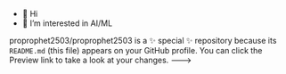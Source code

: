 - 👋 Hi
- 👀 I’m interested in AI/ML

proprophet2503/proprophet2503 is a ✨ special ✨ repository because its `README.md` (this file) appears on your GitHub profile.
You can click the Preview link to take a look at your changes.
--->
